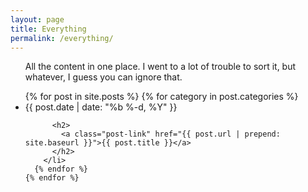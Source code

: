 ```yaml
---
layout: page
title: Everything
permalink: /everything/
---
```


  <ul class="post-list">
    <p> All the content in one place.  I went to a lot of trouble to sort it, but whatever, I guess you can ignore that. </p>
    {% for post in site.posts %}
	  {% for category in post.categories %}
        <li>
          <span class="post-meta">{{ post.date | date: "%b %-d, %Y" }}</span>
  
          <h2>
            <a class="post-link" href="{{ post.url | prepend: site.baseurl }}">{{ post.title }}</a>
          </h2>
        </li>
      {% endfor %}
    {% endfor %}
  </ul>